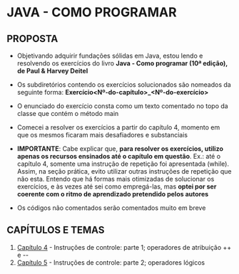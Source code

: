 # JAVA - COMO PROGRAMAR

## PROPOSTA

- Objetivando adquirir fundações sólidas em Java, estou lendo e resolvendo os exercícios do livro **Java - Como programar
  (10ª edição), de Paul & Harvey Deitel**

- Os subdiretórios contendo os exercícios solucionados são nomeados da seguinte forma: **Exercício<Nº-do-capítulo>_<Nº-do-exercício>**

- O enunciado do exercício consta como um texto comentado no topo da classe que contém o método main

- Comecei a resolver os exercícios a partir do capítulo 4, momento em que os mesmos ficaram mais desafiadores e substanciais

- **IMPORTANTE**: 
  Cabe explicar que, **para resolver os exercícios, utilizo apenas os recursos ensinados até o capítulo em questão**. Ex.: até o
  capítulo 4, somente uma instrução de repetição foi apresentada (while). Assim, na seção prática, evito utilizar outras instruções
  de repetição que não esta. Entendo que há formas mais otimizadas de solucionar os exercícios, e às vezes até sei como empregá-las, 
  mas **optei por ser coerente com o ritmo de aprendizado pretendido pelos autores**

- Os códigos não comentados serão comentados muito em breve

## CAPÍTULOS E TEMAS

1. [Capítulo 4](https://github.com/mfsouza9090/exercicios-java-deitel/tree/master/cap_04) - Instruções de controle: parte 1; operadores de atribuição ++ e --
2. [Capítulo 5](https://github.com/mfsouza9090/exercicios-java-deitel/tree/master/cap_05) - Instruções de controle: parte 2; operadores lógicos